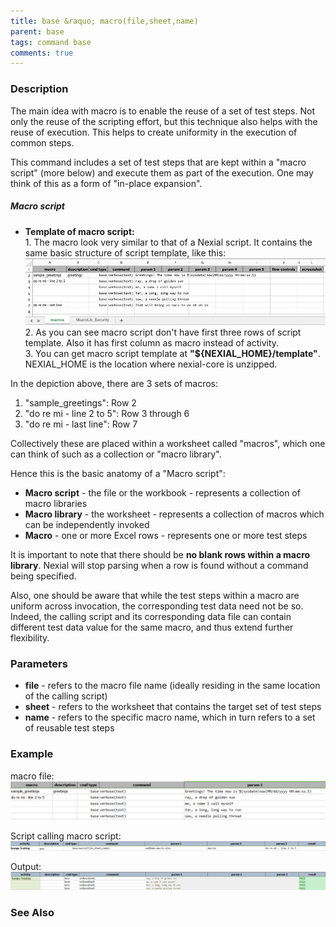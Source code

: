 ```yaml
---
title: base &raquo; macro(file,sheet,name)
parent: base
tags: command base
comments: true
---
```



### Description
The main idea with macro is to enable the reuse of a set of test steps.  Not only the reuse of the scripting effort, 
but this technique also helps with the reuse of execution.  This helps to create uniformity in the execution of common
steps.

This command includes a set of test steps that are kept within a "macro script" (more below) and execute them as part
of the execution.  One may think of this as a form of "in-place expansion".

##### Macro script
- **Template of macro script:**<br/>
        1. The macro look very similar to that of a Nexial script.  It contains the same basic structure of script template, like
    this:
    ![macro script](image/macro_04.png)<br/>
        2. As you can see macro script don't have first three rows of script template. Also it has first column as macro instead of activity.<br/>
        3. You can get macro script template at **"${NEXIAL_HOME}/template"**. NEXIAL_HOME is the location where nexial-core is unzipped.
        
In the depiction above, there are 3 sets of macros:
1. "sample_greetings": Row 2
1. "do re mi - line 2 to 5": Row 3 through 6
1. "do re mi - last line": Row 7

Collectively these are placed within a worksheet called "macros", which one can think of such as
a collection or "macro library".

Hence this is the basic anatomy of a "Macro script":
- **Macro script** - the file or the workbook -  represents a collection of macro libraries
- **Macro library** - the worksheet - represents a collection of macros which can be independently invoked
- **Macro** - one or more Excel rows - represents one or more test steps

It is important to note that there should be **no blank rows within a macro library**.  Nexial will stop parsing when a row
is found without a command being specified.

Also, one should be aware that while the test steps within a macro are uniform across invocation, the corresponding
test data need not be so.  Indeed, the calling script and its corresponding data file can contain different test data
value for the same macro, and thus extend further flexibility.


### Parameters
- **file** - refers to the macro file name (ideally residing in the same location of the calling script)
- **sheet** - refers to the worksheet that contains the target set of test steps
- **name** - refers to the specific macro name, which in turn refers to a set of reusable test steps 


### Example
macro file:<br/>
![macro](image/macro_01.png)

Script calling macro script:<br/>
![script](image/macro_02.png)

Output:<br/>
![output](image/macro_03.png)


### See Also
